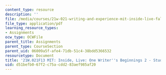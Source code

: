 ```yaml
---
content_type: resource
description: ''
file: /media/courses/21w-021-writing-and-experience-mit-inside-live-fall-2013/d51befb067f2c75acdd283aef985af20_MIT21W_021F13_FunOfWriting.pdf
file_type: application/pdf
learning_resource_types:
- Assignments
ocw_type: OCWFile
parent_title: Assignments
parent_type: CourseSection
parent_uid: 06009a5f-afe4-71db-51c4-38bdd5366532
resourcetype: Document
title: '21W.021F13 MIT: Inside, Live: One Writer''s Beginnings 2 - Student Example'
uid: d51befb0-67f2-c75a-cdd2-83aef985af20
---
```

